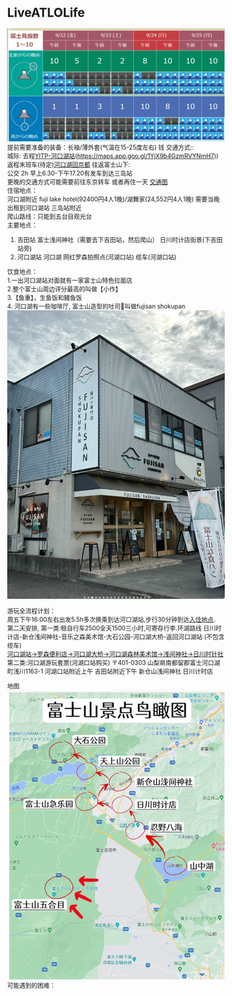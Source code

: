 # LiveATLOLife 
![image](https://github.com/WeiboMaoD4U/LiveATLOLife/blob/main/IMG/%E5%AF%8C%E5%A3%AB%E5%B1%B1%E8%83%BD%E8%A7%81%E5%BA%A6.png)
提前需要准备的装备：长袖/薄外套(气温在15-25度左右)   钱
交通方式::  
城际: 去程[YITP-河口湖站](https://maps.app.goo.gl/iHFfoxWtn2yoabUMA)(https://maps.app.goo.gl/1YjX9b4GzmRVYNmH7))
返程末班车(待定)[河口湖回京都](https://maps.app.goo.gl/sJsRhEKHYAZbErrF6)
往返富士山下:   
公交 2h 早上6.30-下午17.20有发车到达三岛站  
更晚的交通方式可能需要前往东京转车 或者再住一天
[交通图](https://www.yamanashi-kankou.jp/fujisanwatcher/cn/route/index.html)  
住宿地点：  
河口湖附近 fuji lake hotel(92400円4人1晚)/湖舞家(24,552円4人1晚)   需要当晚出租到河口湖站 
三岛站附近   
爬山路线：只能到五台目观光台   
主要地点：  
1. 吉田站 富士浅间神社（需要去下吉田站，然后爬山）  日川时计店街景(下吉田站旁)   
2. 河口湖站 河口湖 网红罗森拍照点(河湖口站) 缆车(河湖口站) 

饮食地点：  
1.一出河口湖站对面就有一家富士山特色拉面店  
2.整个富士山周边评分最高的叫做【小作】  
3.【鱼重】，生鱼饭和鳗鱼饭  
4. 河口湖有一些咖啡厅, 富士山造型的吐司🍞叫做fujisan shokupan  
![Image text](https://github.com/WeiboMaoD4U/LiveATLOLife/blob/main/IMG/%E5%AF%8C%E5%A3%AB%E5%B1%B1%E9%9D%A2%E5%8C%85.png)

游玩全流程计划：  
周五下午16:00左右出发5.5h多次换乘到达河口湖站,步行30分钟到达[入住地点](https://goo.gl/maps/7cwCtvPgVFDKSucy5).   
第二天安排,
第一类:租自行车2500全天1500三小时,可寄存行李.环湖路线
日川时计店-新仓浅间神社-音乐之森美术馆-大石公园-河口湖大桥-返回河口湖站 (不包含缆车)  
[河口湖站->罗森便利店->河口湖大桥->河口湖森林美术馆->浅间神社->日川时针社](https://www.xiaohongshu.com/explore/64889016000000001301661d)
第二类:河口湖游玩套票(河湖口站购买)
〒401-0303 山梨県南都留郡富士河口湖町浅川1163-1 河湖口站附近上午
吉田站附近下午 新仓山浅间神社 日川计时店

地图![image](https://github.com/WeiboMaoD4U/LiveATLOLife/blob/main/IMG/%E5%AF%8C%E5%A3%AB%E5%B1%B1%E8%B7%AF%E7%BA%BF.png)
可能遇到的困难：

